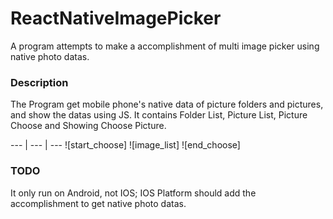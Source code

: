# ReactNativeImagePicker
A program attempts to make a accomplishment of multi image picker using native photo datas.

### Description
The Program get mobile phone's native data of picture folders and pictures, and show the datas using JS.
It contains Folder List, Picture List, Picture Choose and Showing Choose Picture.

--- | --- | ---
![start_choose]  ![image_list]  ![end_choose]

### TODO
It only run on Android, not IOS; IOS Platform should add the accomplishment to get native photo datas.

